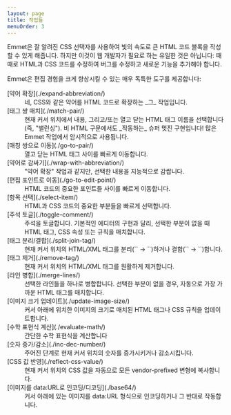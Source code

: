 ```yaml
---
layout: page
title: 작업들
menuOrder: 3
---
```


Emmet은 잘 알려진 CSS 선택자를 사용하여 빛의 속도로 큰 HTML 코드 블록을 작성할 수 있게 해줍니다. 하지만 이것이 웹 개발자가 필요로 하는 유일한 것은 아닙니다: 때때로 HTML과 CSS 코드를 수정하여 버그를 수정하고 새로운 기능을 추가해야 합니다.

Emmet은 편집 경험을 크게 향상시킬 수 있는 매우 독특한 도구를 제공합니다:

<dl>
<dt>[약어 확장](./expand-abbreviation/)</dt>
<dd>네, CSS와 같은 약어를 HTML 코드로 확장하는 _그_ 작업입니다.</dd>

<dt>[태그 쌍 매치](./match-pair/)</dt>
<dd>현재 커서 위치에서 내용, 그리고/또는 열고 닫는 HTML 태그 이름을 선택합니다(즉, "밸런싱"). 비 HTML 구문에서도 _작동하는_ 슈퍼 멋진 구현입니다! 많은 Emmet 작업에서 암시적으로 사용됩니다.</dd>

<dt>[매칭 쌍으로 이동](./go-to-pair/)</dt>
<dd>열고 닫는 HTML 태그 사이를 빠르게 이동합니다.</dd>

<dt>[약어로 감싸기](./wrap-with-abbreviation/)</dt>
<dd>"약어 확장" 작업과 같지만, 선택한 내용을 지능적으로 감쌉니다.</dd>

<dt>[편집 포인트로 이동](./go-to-edit-point/)</dt>
<dd>HTML 코드의 중요한 포인트들 사이를 빠르게 이동합니다.</dd>

<dt>[항목 선택](./select-item/)</dt>
<dd>HTML과 CSS 코드의 중요한 부분들을 빠르게 선택합니다.</dd>

<dt>[주석 토글](./toggle-comment/)</dt>
<dd>주석을 토글합니다. 기본적인 에디터의 구현과 달리, 선택한 부분이 없을 때 HTML 태그, CSS 속성 또는 규칙을 매치합니다.</dd>

<dt>[태그 분리/결합](./split-join-tag/)</dt>
<dd>현재 커서 위치의 HTML/XML 태그를 분리(`<tag />` → `<tag></tag>`)하거나 결합(`<tag></tag>` → `<tag />`)합니다.</dd>

<dt>[태그 제거](./remove-tag/)</dt>
<dd>현재 커서 위치의 HTML/XML 태그를 원활하게 제거합니다.</dd>

<dt>[라인 병합](./merge-lines/)</dt>
<dd>선택한 라인들을 하나로 병합합니다. 선택한 부분이 없을 경우, 자동으로 가장 가까운 HTML 태그를 매치합니다.</dd>

<dt>[이미지 크기 업데이트](./update-image-size/)</dt>
<dd>커서 아래에 위치한 이미지의 크기로 매치된 HTML 태그나 CSS 규칙을 업데이트합니다.</dd>

<dt>[수학 표현식 계산](./evaluate-math/)</dt>
<dd>간단한 수학 표현식을 계산합니다</dd>

<dt>[숫자 증가/감소](./inc-dec-number/)</dt>
<dd>주어진 단계로 현재 커서 위치의 숫자를 증가시키거나 감소시킵니다.</dd>

<dt>[CSS 값 반영](./reflect-css-value/)</dt>
<dd>현재 커서 위치의 CSS 값을 자동으로 모든 vendor-prefixed 변형에 복사합니다.</dd>

<dt>[이미지를 data:URL로 인코딩/디코딩](./base64/)</dt>
<dd>커서 아래에 있는 이미지를 data:URL 형식으로 인코딩하거나 그 반대로 작동합니다.</dd>

</dl>
